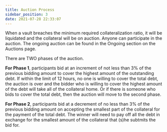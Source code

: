 ```yaml
---
title: Auction Process
sidebar_position: 3
date: 2021-07-28 22:33:07
---
```


When a vault breaches the minimum required collateralization ratio, it will be liquidated and the collateral will be on auction. Anyone can participate in the auction. The ongoing auction can be found in the Ongoing section on the Auctions page.

There are TWO phases of the auction.

**For Phase 1**, participants bid at an increment of not less than 3% of the previous bidding amount to cover the highest amount of the outstanding debt. If within the limit of 12 hours, no one is willing to cover the total debt, the auction is over and the bidder who is willing to cover the highest amount of the debt will take all of the collateral home. Or if there is someone who bids to cover the total debt, then the auction will move to the second phase.

**For Phase 2**, participants bid at a decrement of no less than 3% of the previous bidding amount on accepting the smallest part of the collateral for the payment of the total debt. The winner will need to pay off all the debt in exchange for the smallest amount of the collateral that (s)he subtmits the bid for.
